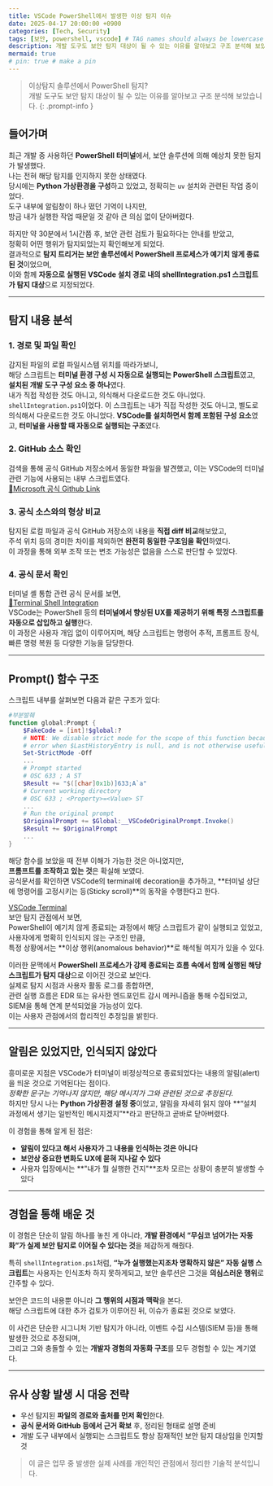 ```yaml
---
title: VSCode PowerShell에서 발생한 이상 탐지 이슈
date: 2025-04-17 20:00:00 +0900
categories: [Tech, Security]
tags: [보안, powershell, vscode] # TAG names should always be lowercase
description: 개발 도구도 보안 탐지 대상이 될 수 있는 이유를 알아보고 구조 분석해 보았습니다.
mermaid: true
# pin: true # make a pin
---
```

> 이상탐지 솔루션에서 PowerShell 탐지?  
> 개발 도구도 보안 탐지 대상이 될 수 있는 이유를 알아보고 구조 분석해 보았습니다.
{: .prompt-info }

## 들어가며
최근 개발 중 사용하던 **PowerShell 터미널**에서, 보안 솔루션에 의해 예상치 못한 탐지가 발생했다.  
나는 전혀 해당 탐지를 인지하지 못한 상태였다.  
당시에는 **Python 가상환경을 구성**하고 있었고, 정확히는 `uv` 설치와 관련된 작업 중이었다.  
도구 내부에 알림창이 하나 떴던 기억이 나지만,  
방금 내가 실행한 작업 때문일 것 같아 큰 의심 없이 닫아버렸다.  

하지만 약 30분에서 1시간쯤 후, 보안 관련 검토가 필요하다는 안내를 받았고,  
정확히 어떤 행위가 탐지되었는지 확인해보게 되었다.  
결과적으로 **탐지 트리거는 보안 솔루션에서 PowerShell 프로세스가 예기치 않게 종료된 것**이었으며,  
이와 함께 **자동으로 실행된 VSCode 설치 경로 내의 shellIntegration.ps1 스크립트가 탐지 대상**으로 지정되었다.

---

## 탐지 내용 분석

### 1. 경로 및 파일 확인
감지된 파일의 로컬 파일시스템 위치를 따라가보니,  
해당 스크립트는 **터미널 환경 구성 시 자동으로 실행되는 PowerShell 스크립트**였고,  
**설치된 개발 도구 구성 요소 중 하나**였다.  
내가 직접 작성한 것도 아니고, 의식해서 다운로드한 것도 아니었다. `shellIntegration.ps1`이었다. 
이 스크립트는 내가 직접 작성한 것도 아니고, 별도로 의식해서 다운로드한 것도 아니었다. 
**VSCode를 설치하면서 함께 포함된 구성 요소**였고, **터미널을 사용할 때 자동으로 실행되는 구조**였다.


### 2. GitHub 소스 확인
검색을 통해 공식 GitHub 저장소에서 동일한 파일을 발견했고, 이는 VSCode의 터미널 관련 기능에 사용되는 내부 스크립트였다.  
[🔗Microsoft 공식 Github Link](https://github.com/microsoft/vscode/blob/main/src/vs/workbench/contrib/terminal/common/scripts/shellIntegration.ps1)

### 3. 공식 소스와의 형상 비교

탐지된 로컬 파일과 공식 GitHub 저장소의 내용을 **직접 diff 비교**해보았고,  
주석 위치 등의 경미한 차이를 제외하면 **완전히 동일한 구조임을 확인**하였다.  
이 과정을 통해 외부 조작 또는 변조 가능성은 없음을 스스로 판단할 수 있었다.  

### 4. 공식 문서 확인
터미널 셸 통합 관련 공식 문서를 보면,  
[🔗Terminal Shell Integration](https://code.visualstudio.com/docs/terminal/shell-integration)  
VSCode는 PowerShell 등의 **터미널에서 향상된 UX를 제공하기 위해 특정 스크립트를 자동으로 삽입하고 실행**한다.  
이 과정은 사용자 개입 없이 이루어지며, 해당 스크립트는 명령어 추적, 프롬프트 장식, 빠른 명령 복원 등 다양한 기능을 담당한다.

---

## Prompt() 함수 구조

스크립트 내부를 살펴보면 다음과 같은 구조가 있다:

```powershell
#부분발췌
function global:Prompt {
    $FakeCode = [int]!$global:?
    # NOTE: We disable strict mode for the scope of this function because it unhelpfully throws an
    # error when $LastHistoryEntry is null, and is not otherwise useful.
    Set-StrictMode -Off
    ...
    # Prompt started
    # OSC 633 ; A ST
    $Result += "$([char]0x1b)]633;A`a"
    # Current working directory
    # OSC 633 ; <Property>=<Value> ST
    ...
    # Run the original prompt
    $OriginalPrompt += $Global:__VSCodeOriginalPrompt.Invoke()
    $Result += $OriginalPrompt
    ...
}
```

해당 함수를 보았을 때 전부 이해가 가능한 것은 아니었지만,   
**프롬프트를 조작하고 있는 것**은 확실해 보였다.  
공식문서를 확인하면 VSCode의 terminal에 decoration을 추가하고, **터미널 상단에 명령어를 고정시키는 등(Sticky scroll)**의 동작을 수행한다고 한다.   

[VSCode Terminal](/assets/img/posts/250420.vscodeterminal.jpg)  
보안 탐지 관점에서 보면,  
PowerShell이 예기치 않게 종료되는 과정에서 해당 스크립트가 같이 실행되고 있었고,  
사용자에게 명확히 인식되지 않는 구조인 만큼,  
특정 상황에서는 **이상 행위(anomalous behavior)**로 해석될 여지가 있을 수 있다.  

이러한 문맥에서 **PowerShell 프로세스가 강제 종료되는 흐름 속에서 함께 실행된 해당 스크립트가 탐지 대상**으로 이어진 것으로 보인다.  
실제로 탐지 시점과 사용자 활동 로그를 종합하면,  
관련 실행 흐름은 EDR 또는 유사한 엔드포인트 감시 메커니즘을 통해 수집되었고,  
SIEM을 통해 연계 분석되었을 가능성이 있다.  
이는 사용자 관점에서의 합리적인 추정임을 밝힌다.

---

## 알림은 있었지만, 인식되지 않았다

흥미로운 지점은 VSCode가 터미널이 비정상적으로 종료되었다는 내용의 알림(alert)을 띄운 것으로 기억된다는 점이다.  
_정확한 문구는 기억나지 않지만, 해당 메시지가 그와 관련된 것으로 추정된다._  
하지만 당시 나는 **Python 가상환경 설정 중**이었고, 알림을 자세히 읽지 않아 **“설치 과정에서 생기는 일반적인 메시지겠지”**라고 판단하고 곧바로 닫아버렸다.

이 경험을 통해 알게 된 점은:
- **알림이 있다고 해서 사용자가 그 내용을 인식하는 것은 아니다**
- **보안상 중요한 변화도 UX에 묻혀 지나갈 수 있다**
- 사용자 입장에서는 **"내가 뭘 실행한 건지"**조차 모르는 상황이 충분히 발생할 수 있다

---

## 경험을 통해 배운 것

이 경험은 단순히 알림 하나를 놓친 게 아니라,
**개발 환경에서 “무심코 넘어가는 자동화”가 실제 보안 탐지로 이어질 수 있다는 것**을 체감하게 해줬다.

특히 `shellIntegration.ps1`처럼,
**“누가 실행했는지조차 명확하지 않은” 자동 실행 스크립트**는
사용자는 인식조차 하지 못하게되고,
보안 솔루션은 그것을 **의심스러운 행위**로 간주할 수 있다.

보안은 코드의 내용뿐 아니라 **그 행위의 시점과 맥락**을 본다.  
해당 스크립트에 대한 추가 검토가 이루어진 뒤, 이슈가 종료된 것으로 보였다. 

이 사건은 단순한 시그니처 기반 탐지가 아니라, 이벤트 수집 시스템(SIEM 등)을 통해 발생한 것으로 추정되며,  
그리고 그와 충돌할 수 있는 **개발자 경험의 자동화 구조**를 모두 경험할 수 있는 계기였다.  

---

## 유사 상황 발생 시 대응 전략

- 우선 탐지된 **파일의 경로와 출처를 먼저 확인**한다.  
- **공식 문서와 GitHub 등에서 근거 확보** 후, 정리된 형태로 설명 준비
- 개발 도구 내부에서 실행되는 스크립트도 항상 잠재적인 보안 탐지 대상임을 인지할 것

> 이 글은 업무 중 발생한 실제 사례를 개인적인 관점에서 정리한 기술적 분석입니다.

